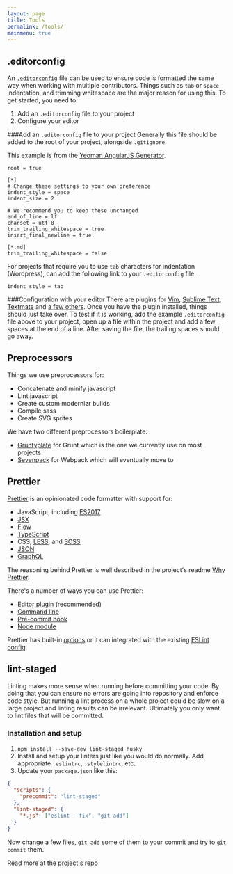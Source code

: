 ```yaml
---
layout: page
title: Tools
permalink: /tools/
mainmenu: true
---
```


## .editorconfig

An [`.editorconfig`](http://editorconfig.org/) file can be used to ensure code is formatted the same way when working with multiple contributors.  Things such as `tab` or `space` indentation, and trimming whitespace are the major reason for using this.  To get started, you need to:

  1. Add an `.editorconfig` file to your project
  2. Configure your editor

###Add an `.editorconfig` file to your project
Generally this file should be added to the root of your project, alongside `.gitignore`.

This example is from the [Yeoman AngularJS Generator](https://github.com/yeoman/generator-angular).  

```
root = true

[*]
# Change these settings to your own preference
indent_style = space
indent_size = 2

# We recommend you to keep these unchanged
end_of_line = lf
charset = utf-8
trim_trailing_whitespace = true
insert_final_newline = true

[*.md]
trim_trailing_whitespace = false
```

For projects that require you to use `tab` characters for indentation (Wordpress), can add the following link to your `.editorconfig` file:

```
indent_style = tab
```

###Configuration with your editor
There are plugins for [Vim](https://github.com/editorconfig/editorconfig-vim#readme), [Sublime Text](https://github.com/sindresorhus/editorconfig-sublime#readme), [Textmate](https://github.com/Mr0grog/editorconfig-textmate#readme) and [a few others](http://editorconfig.org/#download).  Once you have the plugin installed, things should just take over.  To test if it is working, add the example `.editorconfig` file above to your project, open up a file within the project and add a few spaces at the end of a line.  After saving the file, the trailing spaces should go away.

## Preprocessors

Things we use preprocessors for:

  - Concatenate and minify javascript
  - Lint javascript
  - Create custom modernizr builds
  - Compile sass
  - Create SVG sprites

We have two different preprocessors boilerplate:

* [Gruntyplate](https://github.com/domain7/gruntyplate) for Grunt which is the one we currently use on most projects
* [Sevenpack](https://github.com/domain7/sevenpack) for Webpack which will eventually move to



## Prettier

[Prettier](https://github.com/prettier/prettier) is an opinionated code formatter with support for:
* JavaScript, including [ES2017](https://github.com/tc39/proposals/blob/master/finished-proposals.md)
* [JSX](https://facebook.github.io/jsx/)
* [Flow](https://flow.org/)
* [TypeScript](https://www.typescriptlang.org/)
* CSS, [LESS](http://lesscss.org/), and [SCSS](http://sass-lang.com)
* [JSON](http://json.org/)
* [GraphQL](http://graphql.org/)

The reasoning behind Prettier is well described in the project's readme [Why Prettier](https://github.com/prettier/prettier/blob/master/README.md#why-prettier).

There's a number of ways you can use Prettier:
- [Editor plugin](https://github.com/prettier/prettier#editor-integration) (recommended)
- [Command line](https://github.com/prettier/prettier#cli)
- [Pre-commit hook](https://github.com/prettier/prettier#pre-commit-hook)
- [Node module](https://github.com/prettier/prettier#api)

Prettier has built-in [options](https://github.com/prettier/prettier#options) or it can integrated with the existing [ESLint config](https://github.com/prettier/prettier#eslint).


## lint-staged

Linting makes more sense when running before committing your code. By doing that you can ensure no errors are going into repository and enforce code style. But running a lint process on a whole project could be slow on a large project and linting results can be irrelevant. Ultimately you only want to lint files that will be committed.

### Installation and setup

1. `npm install --save-dev lint-staged husky`
1. Install and setup your linters just like you would do normally. Add appropriate `.eslintrc`, `.stylelintrc`, etc.
1. Update your `package.json` like this:
  ```json
  {
    "scripts": {
      "precommit": "lint-staged"
    },
    "lint-staged": {
      "*.js": ["eslint --fix", "git add"]
    }
  }
  ```

Now change a few files, `git add` some of them to your commit and try to `git commit` them.

Read more at the [project's repo](https://github.com/okonet/lint-staged)

